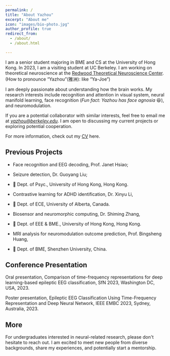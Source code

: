 ```yaml
---
permalink: /
title: "About Yazhou"
excerpt: "About me"
icon: "images/bio-photo.jpg"
author_profile: true
redirect_from: 
  - /about/
  - /about.html

---
```

I am a senior student majoring in BME and CS at the University of Hong Kong. In 2023, I am a visiting student at UC Berkeley. I am working on theoretical neuroscience at the [Redwood Theoretical Neuroscience Center](https://redwood.berkeley.edu/). (How to pronounce “Yazhou”(雅洲): like “Ya-Joe”)

I am deeply passionate about understanding how the brain works. My research interests include recognition and attention in visual system, neural manifold learning, face recognition (*Fun fact: Yazhou has face agnosia* 😆), and neuromodulation.

If you are a potential collaborator with similar interests, feel free to email me at *<a href="mailto:yazhou@berkeley.edu">yazhou@berkeley.edu</a>*. I am open to discussing my current projects or exploring potential cooperation.

For more information, check out my <a href="https://connecthkuhk-my.sharepoint.com/:b:/g/personal/nebula_connect_hku_hk/EfEMySx4LiFKqn8JsrHNwewBe4JNGpwtNrY8IIBFh7IAPQ?e=VOK18D" target="_blank">CV</a> here.

## Previous Projects

- Face recognition and EEG decoding, Prof. Janet Hsiao;
- Seizure detection, Dr. Guoyang Liu;
- 📍 Dept. of Psyc., University of Hong Kong, Hong Kong.

- Contrastive learning for ADHD identification, Dr. Xinyu Li, 
- 📍 Dept. of ECE, University of Alberta, Canada.

- Biosensor and neuromorphic computing, Dr. Shiming Zhang,
- 📍 Dept. of EEE & BME., University of Hong Kong, Hong Kong.

- MRI analysis for neuromodulation outcome prediction, Prof. Bingsheng Huang,
- 📍 Dept. of BME, Shenzhen University, China.

## Conference Presentation
Oral presentation, Comparison of time-frequency representations for deep learning-based epileptic EEG classification, SfN 2023, Washington DC, USA, 2023.

Poster presentation, Epileptic EEG Classification Using Time-Frequency Representation and Deep Neural Network, IEEE EMBC 2023, Sydney, Australia, 2023.

## More
For undergraduates interested in neural-related research, please don't hesitate to reach out. I am excited to meet new people from diverse backgrounds, share my experiences, and potentially start a mentorship.

